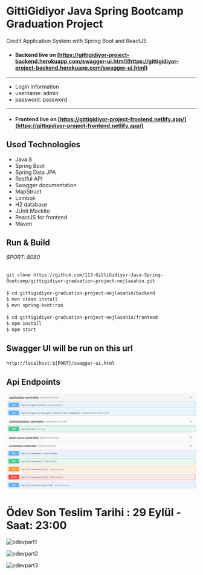 # GittiGidiyor Java Spring Bootcamp Graduation Project
Credit Application System with Spring Boot and ReactJS

- #### Backend live on [https://gittigidiyor-project-backend.herokuapp.com/swagger-ui.html](https://gittigidiyor-project-backend.herokuapp.com/swagger-ui.html)

---

- Login information
- username: admin
- password: password

---

- #### Frontend live on [https://gittigidiyor-project-frontend.netlify.app/](https://gittigidiyor-project-frontend.netlify.app/)

## Used Technologies

- Java 8
- Spring Boot
- Spring Data JPA
- Restful API
- Swagger documentation
- MapStruct
- Lombok
- H2 database
- JUnit Mockito
- ReactJS for frontend
- Maven

## Run & Build

*$PORT: 8080*

```ssh

git clone https://github.com/113-GittiGidiyor-Java-Spring-Bootcamp/gittigidiyor-graduation-project-nejlasahin.git

$ cd gittigidiyor-graduation-project-nejlasahin/backend
$ mvn clean install
$ mvn spring-boot:run

$ cd gittigidiyor-graduation-project-nejlasahin/frontend
$ npm install
$ npm start

```
## Swagger UI will be run on this url

`http://localhost:${PORT}/swagger-ui.html`

## Api Endpoints

![endpoints](./docs/api-endpoint.PNG)


# Ödev Son Teslim Tarihi : 29 Eylül - Saat: 23:00

![odevpart1](https://user-images.githubusercontent.com/45206582/133460137-dbd5583e-1ac9-426f-a6f0-abf5983f6fd6.PNG)


![odevpart2](https://user-images.githubusercontent.com/45206582/133460164-f0b61470-f3e9-49cb-8b0e-8ae9afb45e2e.PNG)


![odevpart3](https://user-images.githubusercontent.com/45206582/133460177-2e2e561e-e1ac-4c42-96a7-5bce51eb8228.PNG)


